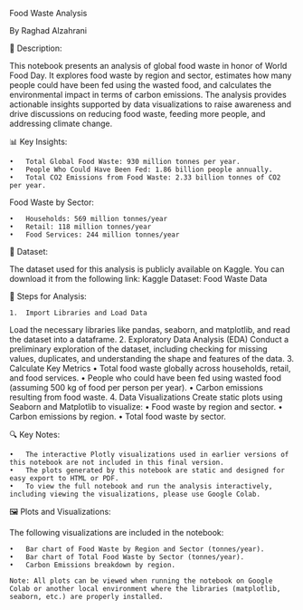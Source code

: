 Food Waste Analysis

By Raghad Alzahrani

📖 Description:

This notebook presents an analysis of global food waste in honor of World Food Day. It explores food waste by region and sector, estimates how many people could have been fed using the wasted food, and calculates the environmental impact in terms of carbon emissions. The analysis provides actionable insights supported by data visualizations to raise awareness and drive discussions on reducing food waste, feeding more people, and addressing climate change.

📊 Key Insights:

	•	Total Global Food Waste: 930 million tonnes per year.
	•	People Who Could Have Been Fed: 1.86 billion people annually.
	•	Total CO2 Emissions from Food Waste: 2.33 billion tonnes of CO2 per year.

Food Waste by Sector:

	•	Households: 569 million tonnes/year
	•	Retail: 118 million tonnes/year
	•	Food Services: 244 million tonnes/year

📂 Dataset:

The dataset used for this analysis is publicly available on Kaggle. You can download it from the following link:
Kaggle Dataset: Food Waste Data

📑 Steps for Analysis:

	1.	Import Libraries and Load Data
Load the necessary libraries like pandas, seaborn, and matplotlib, and read the dataset into a dataframe.
	2.	Exploratory Data Analysis (EDA)
Conduct a preliminary exploration of the dataset, including checking for missing values, duplicates, and understanding the shape and features of the data.
	3.	Calculate Key Metrics
	•	Total food waste globally across households, retail, and food services.
	•	People who could have been fed using wasted food (assuming 500 kg of food per person per year).
	•	Carbon emissions resulting from food waste.
	4.	Data Visualizations
Create static plots using Seaborn and Matplotlib to visualize:
	•	Food waste by region and sector.
	•	Carbon emissions by region.
	•	Total food waste by sector.

🔍 Key Notes:

	•	The interactive Plotly visualizations used in earlier versions of this notebook are not included in this final version.
	•	The plots generated by this notebook are static and designed for easy export to HTML or PDF.
	•	To view the full notebook and run the analysis interactively, including viewing the visualizations, please use Google Colab.

🖼️ Plots and Visualizations:

The following visualizations are included in the notebook:

	•	Bar chart of Food Waste by Region and Sector (tonnes/year).
	•	Bar chart of Total Food Waste by Sector (tonnes/year).
	•	Carbon Emissions breakdown by region.

	Note: All plots can be viewed when running the notebook on Google Colab or another local environment where the libraries (matplotlib, seaborn, etc.) are properly installed.
